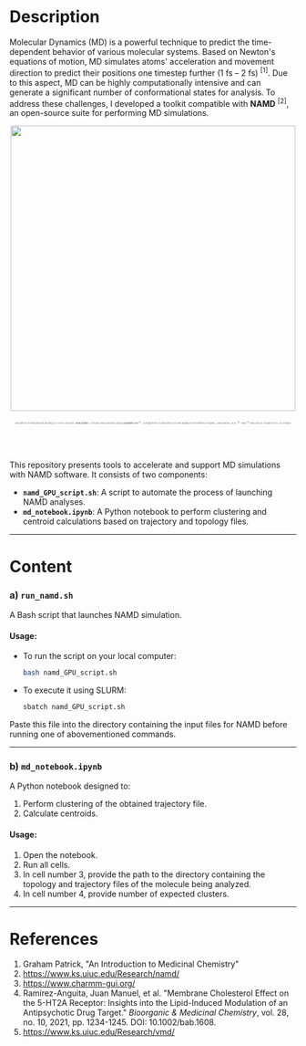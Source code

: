 # **Description**

Molecular Dynamics (MD) is a powerful technique to predict the time-dependent behavior of various molecular systems. Based on Newton's equations of motion, MD simulates atoms' acceleration and movement direction to predict their positions one timestep further (1 fs – 2 fs) <sup>[1]</sup>. Due to this aspect, MD can be highly computationally intensive and can generate a significant number of conformational states for analysis. 
To address these challenges, I developed a toolkit compatible with **NAMD** <sup>[2]</sup>, an open-source suite for performing MD simulations. 

<p align="center">
  <img src="pimavanserin_5ht2a.gif" width="500"><br><br>
  <span style="font-size: 4px; color: #777;">Simulation of Pimavanserin binding to 5-HT2A receptor (<strong>PDB:8ZMG</strong>). Complex was prepared using <strong>CHARMM-GUI</strong> <sup>[3]</sup>. Configuration of simulation box was adapted from Ramírez-Anguita, Juan Manuel, et al. <sup>[4]</sup>. VMD <sup>[5]</sup> was used to visualize the L-R complex</span>
</p>

<br><br>

This repository presents tools to accelerate and support MD simulations with NAMD software. It consists of two components:
- **`namd_GPU_script.sh`**: A script to automate the process of launching NAMD analyses.
- **`md_notebook.ipynb`**: A Python notebook to perform clustering and centroid calculations based on trajectory and topology files.

---

# **Content**

### **a) `run_namd.sh`**
A Bash script that launches NAMD simulation. 

#### Usage:
- To run the script on your local computer:
   ```bash
   bash namd_GPU_script.sh
   ```
- To execute it using SLURM:
   ```bash
   sbatch namd_GPU_script.sh
   ```

Paste this file into the directory containing the input files for NAMD before running one of abovementioned commands.

---

### **b) `md_notebook.ipynb`**
A Python notebook designed to:
1. Perform clustering of the obtained trajectory file.
2. Calculate centroids.

#### Usage:
1. Open the notebook.
2. Run all cells.
3. In cell number 3, provide the path to the directory containing the topology and trajectory files of the molecule being analyzed.
4. In cell number 4, provide number of expected clusters.
---

# **References**
1. Graham Patrick, "An Introduction to Medicinal Chemistry"
2. https://www.ks.uiuc.edu/Research/namd/
3. https://www.charmm-gui.org/
4. Ramírez-Anguita, Juan Manuel, et al. "Membrane Cholesterol Effect on the 5-HT2A Receptor: Insights into the Lipid-Induced Modulation of an Antipsychotic Drug Target." *Bioorganic & Medicinal Chemistry*, vol. 28, no. 10, 2021, pp. 1234-1245. DOI: 10.1002/bab.1608.
5. https://www.ks.uiuc.edu/Research/vmd/


